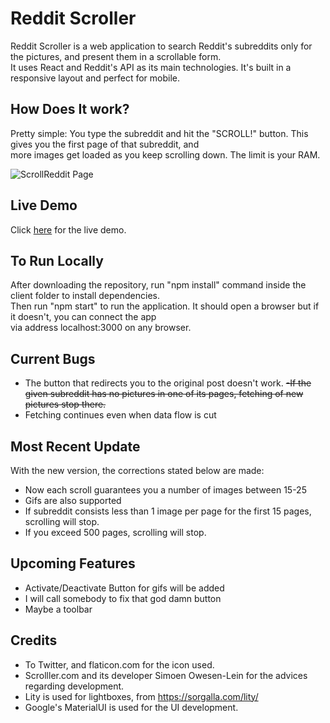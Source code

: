 # Reddit Scroller

Reddit Scroller is a web application to search Reddit's subreddits only for the pictures, and present them in a scrollable form. <br>
It uses React and Reddit's API as its main technologies. It's built in a responsive layout and perfect for mobile.

## How Does It work?

Pretty simple: You type the subreddit and hit the "SCROLL!" button. This gives you the first page of that subreddit, and <br>
more images get loaded as you keep scrolling down. The limit is your RAM.

![ScrollReddit Page](https://imgur.com/n1bCVkZ.png)

## Live Demo

Click [here](https://reddit-scroller.herokuapp.com) for the live demo.

## To Run Locally

After downloading the repository, run "npm install" command inside the client folder to install dependencies. <br>
Then run "npm start" to run the application. It should open a browser but if it doesn't, you can connect the app <br>
via address localhost:3000 on any browser.  

## Current Bugs

- The button that redirects you to the original post doesn't work. 
~~-If the given subreddit has no pictures in one of its pages, fetching of new pictures stop there.~~ 
- Fetching continues even when data flow is cut


## Most Recent Update 

With the new version, the corrections stated below are made:
- Now each scroll guarantees you a number of images between 15-25
- Gifs are also supported
- If subreddit consists less than 1 image per page for the first 15 pages, scrolling will stop.
- If you exceed 500 pages, scrolling will stop.

## Upcoming Features
- Activate/Deactivate Button for gifs will be added
- I will call somebody to fix that god damn button
- Maybe a toolbar

## Credits

- To Twitter, and flaticon.com for the icon used.
- Scrolller.com and its developer Simoen Owesen-Lein for the advices regarding development. 
- Lity is used for lightboxes, from https://sorgalla.com/lity/
- Google's MaterialUI is used for the UI development.

